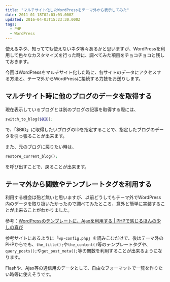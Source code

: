 ```yaml
---
title: "マルチサイト化したWordPressをテーマ外から表示してみた"
date: 2011-01-18T02:03:03.000Z
updated: 2016-04-03T15:23:30.000Z
tags: 
  - PHP
  - WordPress
---
```


使えるネタ、知ってても使えないネタ等々あるかと思いますが、WordPressを利用して色々なカスタマイズを行った時に、調べてみた項目をチョコチョコと残しておきます。

今回はWordPressをマルチサイト化した時に、各サイトのデータにアクセスする方法と、テーマ外からWordPressに接続する力技をお送りします。


## マルチサイト時に他のブログのデータを取得する

現在表示しているブログとは別のブログの記事を取得する際には、

```php
switch_to_blog($BID);
```

で、「$BID」に取得したいブログのIDを指定することで、指定したブログのデータを引っ張ることが出来ます。

また、元のブログに戻りたい時は、

```php
restore_current_blog();
```

を呼び出すことで、戻ることが出来ます。


## テーマ外から関数やテンプレートタグを利用する

利用する機会は殆ど無いと思いますが、以前どうしてもテーマ外でWordPress内のデータを取り扱いたかったので調べてみたところ、意外と簡単に実装することが出来ることがわかりました。

参考：[WordPressのテンプレートに、Ajaxを利用する | PHPで感じるほんの少しの喜び](http://wp.tripmini.com/?p=522)

参考サイトにあるように「`wp-config.php`」を読みこむだけで、後はテーマ外のPHPからでも、`the_title();`や`the_content()`等のテンプレートタグや、`query_posts();`や`get_post_meta();`等の関数を利用することが出来るようになります。

Flashや、Ajax等の通信用のデータとして、自由なフォーマットで一覧を作りたい時等に使えそうです。